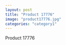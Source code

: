 ```yaml
---
layout: post
title: "Product 17776"
image: "product17776.jpg"
categories: "category1"
---
```

Product 17776
